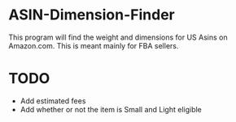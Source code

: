 # ASIN-Dimension-Finder
This program will find the weight and dimensions for US Asins on Amazon.com. This is meant mainly for FBA sellers.

# TODO
* Add estimated fees
* Add whether or not the item is Small and Light eligible

